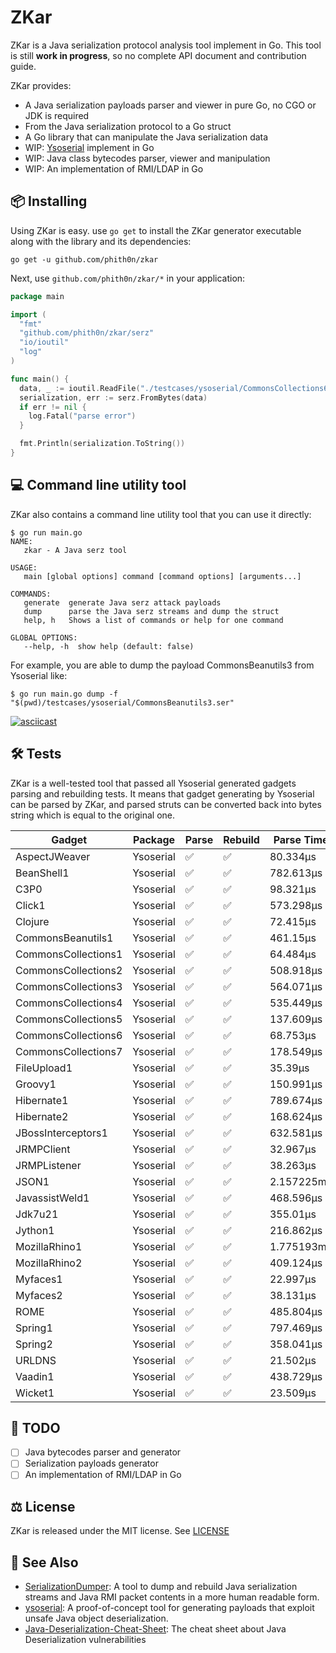 # ZKar

ZKar is a Java serialization protocol analysis tool implement in Go. This tool is still **work in progress**, so no
complete API document and contribution guide.

ZKar provides:

- A Java serialization payloads parser and viewer in pure Go, no CGO or JDK is required
- From the Java serialization protocol to a Go struct
- A Go library that can manipulate the Java serialization data
- WIP: [Ysoserial](https://github.com/frohoff/ysoserial) implement in Go
- WIP: Java class bytecodes parser, viewer and manipulation
- WIP: An implementation of RMI/LDAP in Go

## 📦 Installing

Using ZKar is easy. use `go get` to install the ZKar generator executable along with the library and its dependencies:

```shell
go get -u github.com/phith0n/zkar
```

Next, use `github.com/phith0n/zkar/*` in your application:

```go
package main

import (
  "fmt"
  "github.com/phith0n/zkar/serz"
  "io/ioutil"
  "log"
)

func main() {
  data, _ := ioutil.ReadFile("./testcases/ysoserial/CommonsCollections6.ser")
  serialization, err := serz.FromBytes(data)
  if err != nil {
    log.Fatal("parse error")
  }

  fmt.Println(serialization.ToString())
}
```

## 💻 Command line utility tool

ZKar also contains a command line utility tool that you can use it directly:

```shell
$ go run main.go
NAME:
   zkar - A Java serz tool

USAGE:
   main [global options] command [command options] [arguments...]

COMMANDS:
   generate  generate Java serz attack payloads
   dump      parse the Java serz streams and dump the struct
   help, h   Shows a list of commands or help for one command

GLOBAL OPTIONS:
   --help, -h  show help (default: false)
```

For example, you are able to dump the payload CommonsBeanutils3 from Ysoserial like:
  
```shell
$ go run main.go dump -f "$(pwd)/testcases/ysoserial/CommonsBeanutils3.ser"
```

[![asciicast](https://asciinema.org/a/Zlrg1yAghjgauGlogwmbF5vP5.svg)](https://asciinema.org/a/Zlrg1yAghjgauGlogwmbF5vP5)

## 🛠 Tests

ZKar is a well-tested tool that passed all Ysoserial generated gadgets parsing and rebuilding tests. It means that
gadget generating by Ysoserial can be parsed by ZKar, and parsed struts can be converted back into bytes string which is
equal to the original one.

| Gadget              | Package   | Parse | Rebuild | Parse Time |
|---------------------|-----------|-------|---------|------------|
| AspectJWeaver       | Ysoserial | ✅     | ✅       | 80.334µs   |
| BeanShell1          | Ysoserial | ✅     | ✅       | 782.613µs  |
| C3P0                | Ysoserial | ✅     | ✅       | 98.321µs   |
| Click1              | Ysoserial | ✅     | ✅       | 573.298µs  |
| Clojure             | Ysoserial | ✅     | ✅       | 72.415µs   |
| CommonsBeanutils1   | Ysoserial | ✅     | ✅       | 461.15µs   |
| CommonsCollections1 | Ysoserial | ✅     | ✅       | 64.484µs   |
| CommonsCollections2 | Ysoserial | ✅     | ✅       | 508.918µs  |
| CommonsCollections3 | Ysoserial | ✅     | ✅       | 564.071µs  |
| CommonsCollections4 | Ysoserial | ✅     | ✅       | 535.449µs  |
| CommonsCollections5 | Ysoserial | ✅     | ✅       | 137.609µs  |
| CommonsCollections6 | Ysoserial | ✅     | ✅       | 68.753µs   |
| CommonsCollections7 | Ysoserial | ✅     | ✅       | 178.549µs  |
| FileUpload1         | Ysoserial | ✅     | ✅       | 35.39µs    |
| Groovy1             | Ysoserial | ✅     | ✅       | 150.991µs  |
| Hibernate1          | Ysoserial | ✅     | ✅       | 789.674µs  |
| Hibernate2          | Ysoserial | ✅     | ✅       | 168.624µs  |
| JBossInterceptors1  | Ysoserial | ✅     | ✅       | 632.581µs  |
| JRMPClient          | Ysoserial | ✅     | ✅       | 32.967µs   |
| JRMPListener        | Ysoserial | ✅     | ✅       | 38.263µs   |
| JSON1               | Ysoserial | ✅     | ✅       | 2.157225ms |
| JavassistWeld1      | Ysoserial | ✅     | ✅       | 468.596µs  |
| Jdk7u21             | Ysoserial | ✅     | ✅       | 355.01µs   |
| Jython1             | Ysoserial | ✅     | ✅       | 216.862µs  |
| MozillaRhino1       | Ysoserial | ✅     | ✅       | 1.775193ms |
| MozillaRhino2       | Ysoserial | ✅     | ✅       | 409.124µs  |
| Myfaces1            | Ysoserial | ✅     | ✅       | 22.997µs   |
| Myfaces2            | Ysoserial | ✅     | ✅       | 38.131µs   |
| ROME                | Ysoserial | ✅     | ✅       | 485.804µs  |
| Spring1             | Ysoserial | ✅     | ✅       | 797.469µs  |
| Spring2             | Ysoserial | ✅     | ✅       | 358.041µs  |
| URLDNS              | Ysoserial | ✅     | ✅       | 21.502µs   |
| Vaadin1             | Ysoserial | ✅     | ✅       | 438.729µs  |
| Wicket1             | Ysoserial | ✅     | ✅       | 23.509µs   |

## 📝 TODO

- [ ] Java bytecodes parser and generator
- [ ] Serialization payloads generator
- [ ] An implementation of RMI/LDAP in Go

## ⚖️ License

ZKar is released under the MIT license. See [LICENSE](LICENSE)

## 👀 See Also

- [SerializationDumper](https://github.com/NickstaDB/SerializationDumper): A tool to dump and rebuild Java serialization
  streams and Java RMI packet contents in a more human readable form.
- [ysoserial](https://github.com/frohoff/ysoserial): A proof-of-concept tool for generating payloads that exploit unsafe
  Java object deserialization.
- [Java-Deserialization-Cheat-Sheet](https://github.com/GrrrDog/Java-Deserialization-Cheat-Sheet): The cheat sheet about
  Java Deserialization vulnerabilities

